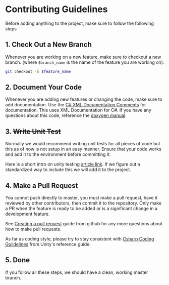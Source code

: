 # Contributing Guidelines

Before adding anything to the project, make sure to follow the following steps

## 1. Check Out a New Branch

Whenever you are working on a new feature, make sure to checkout a new branch. (where `$branch_name` is the name of the feature you are working on).

```bash
git checkout -b $feature_name
```

## 2. Document Your Code

Whenever you are adding new features or changing the code, make sure to add documentation. Use the [C# XML Documentation Comments](https://marketplace.visualstudio.com/items?itemName=k--kato.docomment) for documentation. This uses XML Documentation for C#. If you have any questions about this code, reference the [doxygen manual](http://www.doxygen.nl/manual/xmlcmds.html).

## 3. ~~Write Unit Test~~

Normally we would recommend writing unit tests for all pieces of code but this as of now is not setup in an easy manner. Ensure that your code works and add it to the environment before committing it. 

Here is a short intro on unity testing [article link](https://www.raywenderlich.com/9454-introduction-to-unity-unit-testing). If we figure out a standardized way to include this we will add it to the project. 

## 4. Make a Pull Request

You cannot push directly to master, you must make a pull request, have it reviewed by other contributors, then commit it to the repository. Only make a PR when the feature is ready to be added or is a significant change in a development feature.

See [Creating a pull request](https://help.github.com/en/github/collaborating-with-issues-and-pull-requests/creating-a-pull-request) guide from github for any more questions about how to make pull requests. 

As far as coding style, please try to stay consistent with [Csharp Coding Guildelines](https://wiki.unity3d.com/index.php/Csharp_Coding_Guidelines) from Unity's reference guide. 

## 5. Done

If you follow all these steps, we should have a clean, working master branch.
